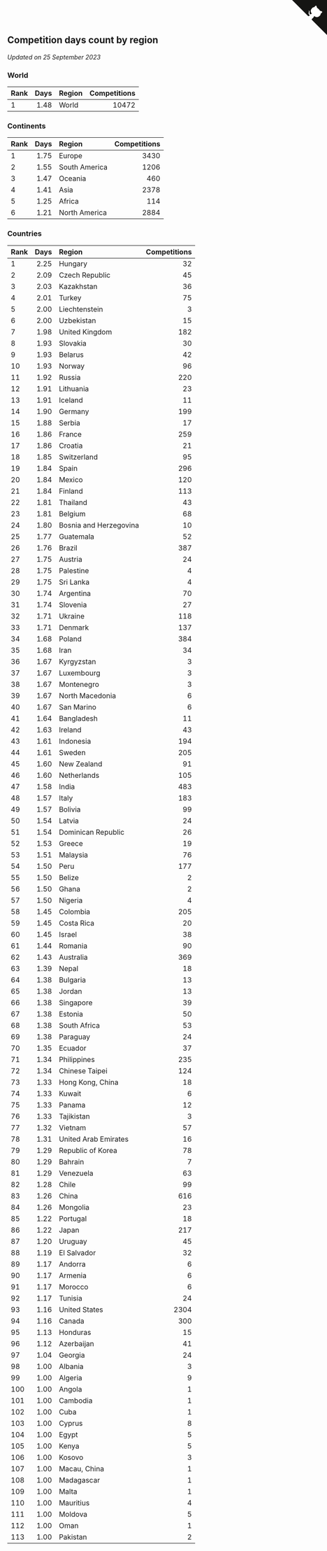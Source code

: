 ## Competition days count by region

*Updated on 25 September 2023*


### World

| Rank | Days | Region | Competitions |
| :--- | ---: | :--- | ---: |
| 1 | 1.48 | World | 10472 |

### Continents

| Rank | Days | Region | Competitions |
| :--- | ---: | :--- | ---: |
| 1 | 1.75 | Europe | 3430 |
| 2 | 1.55 | South America | 1206 |
| 3 | 1.47 | Oceania | 460 |
| 4 | 1.41 | Asia | 2378 |
| 5 | 1.25 | Africa | 114 |
| 6 | 1.21 | North America | 2884 |

### Countries

| Rank | Days | Region | Competitions |
| :--- | ---: | :--- | ---: |
| 1 | 2.25 | Hungary | 32 |
| 2 | 2.09 | Czech Republic | 45 |
| 3 | 2.03 | Kazakhstan | 36 |
| 4 | 2.01 | Turkey | 75 |
| 5 | 2.00 | Liechtenstein | 3 |
| 6 | 2.00 | Uzbekistan | 15 |
| 7 | 1.98 | United Kingdom | 182 |
| 8 | 1.93 | Slovakia | 30 |
| 9 | 1.93 | Belarus | 42 |
| 10 | 1.93 | Norway | 96 |
| 11 | 1.92 | Russia | 220 |
| 12 | 1.91 | Lithuania | 23 |
| 13 | 1.91 | Iceland | 11 |
| 14 | 1.90 | Germany | 199 |
| 15 | 1.88 | Serbia | 17 |
| 16 | 1.86 | France | 259 |
| 17 | 1.86 | Croatia | 21 |
| 18 | 1.85 | Switzerland | 95 |
| 19 | 1.84 | Spain | 296 |
| 20 | 1.84 | Mexico | 120 |
| 21 | 1.84 | Finland | 113 |
| 22 | 1.81 | Thailand | 43 |
| 23 | 1.81 | Belgium | 68 |
| 24 | 1.80 | Bosnia and Herzegovina | 10 |
| 25 | 1.77 | Guatemala | 52 |
| 26 | 1.76 | Brazil | 387 |
| 27 | 1.75 | Austria | 24 |
| 28 | 1.75 | Palestine | 4 |
| 29 | 1.75 | Sri Lanka | 4 |
| 30 | 1.74 | Argentina | 70 |
| 31 | 1.74 | Slovenia | 27 |
| 32 | 1.71 | Ukraine | 118 |
| 33 | 1.71 | Denmark | 137 |
| 34 | 1.68 | Poland | 384 |
| 35 | 1.68 | Iran | 34 |
| 36 | 1.67 | Kyrgyzstan | 3 |
| 37 | 1.67 | Luxembourg | 3 |
| 38 | 1.67 | Montenegro | 3 |
| 39 | 1.67 | North Macedonia | 6 |
| 40 | 1.67 | San Marino | 6 |
| 41 | 1.64 | Bangladesh | 11 |
| 42 | 1.63 | Ireland | 43 |
| 43 | 1.61 | Indonesia | 194 |
| 44 | 1.61 | Sweden | 205 |
| 45 | 1.60 | New Zealand | 91 |
| 46 | 1.60 | Netherlands | 105 |
| 47 | 1.58 | India | 483 |
| 48 | 1.57 | Italy | 183 |
| 49 | 1.57 | Bolivia | 99 |
| 50 | 1.54 | Latvia | 24 |
| 51 | 1.54 | Dominican Republic | 26 |
| 52 | 1.53 | Greece | 19 |
| 53 | 1.51 | Malaysia | 76 |
| 54 | 1.50 | Peru | 177 |
| 55 | 1.50 | Belize | 2 |
| 56 | 1.50 | Ghana | 2 |
| 57 | 1.50 | Nigeria | 4 |
| 58 | 1.45 | Colombia | 205 |
| 59 | 1.45 | Costa Rica | 20 |
| 60 | 1.45 | Israel | 38 |
| 61 | 1.44 | Romania | 90 |
| 62 | 1.43 | Australia | 369 |
| 63 | 1.39 | Nepal | 18 |
| 64 | 1.38 | Bulgaria | 13 |
| 65 | 1.38 | Jordan | 13 |
| 66 | 1.38 | Singapore | 39 |
| 67 | 1.38 | Estonia | 50 |
| 68 | 1.38 | South Africa | 53 |
| 69 | 1.38 | Paraguay | 24 |
| 70 | 1.35 | Ecuador | 37 |
| 71 | 1.34 | Philippines | 235 |
| 72 | 1.34 | Chinese Taipei | 124 |
| 73 | 1.33 | Hong Kong, China | 18 |
| 74 | 1.33 | Kuwait | 6 |
| 75 | 1.33 | Panama | 12 |
| 76 | 1.33 | Tajikistan | 3 |
| 77 | 1.32 | Vietnam | 57 |
| 78 | 1.31 | United Arab Emirates | 16 |
| 79 | 1.29 | Republic of Korea | 78 |
| 80 | 1.29 | Bahrain | 7 |
| 81 | 1.29 | Venezuela | 63 |
| 82 | 1.28 | Chile | 99 |
| 83 | 1.26 | China | 616 |
| 84 | 1.26 | Mongolia | 23 |
| 85 | 1.22 | Portugal | 18 |
| 86 | 1.22 | Japan | 217 |
| 87 | 1.20 | Uruguay | 45 |
| 88 | 1.19 | El Salvador | 32 |
| 89 | 1.17 | Andorra | 6 |
| 90 | 1.17 | Armenia | 6 |
| 91 | 1.17 | Morocco | 6 |
| 92 | 1.17 | Tunisia | 24 |
| 93 | 1.16 | United States | 2304 |
| 94 | 1.16 | Canada | 300 |
| 95 | 1.13 | Honduras | 15 |
| 96 | 1.12 | Azerbaijan | 41 |
| 97 | 1.04 | Georgia | 24 |
| 98 | 1.00 | Albania | 3 |
| 99 | 1.00 | Algeria | 9 |
| 100 | 1.00 | Angola | 1 |
| 101 | 1.00 | Cambodia | 1 |
| 102 | 1.00 | Cuba | 1 |
| 103 | 1.00 | Cyprus | 8 |
| 104 | 1.00 | Egypt | 5 |
| 105 | 1.00 | Kenya | 5 |
| 106 | 1.00 | Kosovo | 3 |
| 107 | 1.00 | Macau, China | 1 |
| 108 | 1.00 | Madagascar | 1 |
| 109 | 1.00 | Malta | 1 |
| 110 | 1.00 | Mauritius | 4 |
| 111 | 1.00 | Moldova | 5 |
| 112 | 1.00 | Oman | 1 |
| 113 | 1.00 | Pakistan | 2 |


<a href="https://github.com/JustinTimeCuber/wca_statistics" class="github-corner" aria-label="View source on Github"><svg width="80" height="80" viewBox="0 0 250 250" style="fill:#151513; color:#fff; position: absolute; top: 0; border: 0; right: 0;" aria-hidden="true"><path d="M0,0 L115,115 L130,115 L142,142 L250,250 L250,0 Z"></path><path d="M128.3,109.0 C113.8,99.7 119.0,89.6 119.0,89.6 C122.0,82.7 120.5,78.6 120.5,78.6 C119.2,72.0 123.4,76.3 123.4,76.3 C127.3,80.9 125.5,87.3 125.5,87.3 C122.9,97.6 130.6,101.9 134.4,103.2" fill="currentColor" style="transform-origin: 130px 106px;" class="octo-arm"></path><path d="M115.0,115.0 C114.9,115.1 118.7,116.5 119.8,115.4 L133.7,101.6 C136.9,99.2 139.9,98.4 142.2,98.6 C133.8,88.0 127.5,74.4 143.8,58.0 C148.5,53.4 154.0,51.2 159.7,51.0 C160.3,49.4 163.2,43.6 171.4,40.1 C171.4,40.1 176.1,42.5 178.8,56.2 C183.1,58.6 187.2,61.8 190.9,65.4 C194.5,69.0 197.7,73.2 200.1,77.6 C213.8,80.2 216.3,84.9 216.3,84.9 C212.7,93.1 206.9,96.0 205.4,96.6 C205.1,102.4 203.0,107.8 198.3,112.5 C181.9,128.9 168.3,122.5 157.7,114.1 C157.9,116.9 156.7,120.9 152.7,124.9 L141.0,136.5 C139.8,137.7 141.6,141.9 141.8,141.8 Z" fill="currentColor" class="octo-body"></path></svg></a><style>.github-corner:hover .octo-arm{animation:octocat-wave 560ms ease-in-out}@keyframes octocat-wave{0%,100%{transform:rotate(0)}20%,60%{transform:rotate(-25deg)}40%,80%{transform:rotate(10deg)}}@media (max-width:500px){.github-corner:hover .octo-arm{animation:none}.github-corner .octo-arm{animation:octocat-wave 560ms ease-in-out}}</style>
